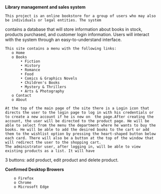 **Library management and sales system**


	This project is an online bookstore for a group of users who may also be individuals or legal entities. The system 
contains a database that will store information about books in stock, products purchased, and customer login information. 
Users will interact with the system through an easy-to-understand interface.

	This site contains a menu with the following links:	
	   o Home
	   o Books
	       • Fiction
           • History
           • Romance
           • Food
           • Comics & Graphics Novels
           • Children's Books
           • Mystery & Thrillers
           • Arts & Photography
	   o Contact
	   o About	
	
	At the top of the main page of the site there is a Login icon that directs the user to the login page to log in with his credentials or to create a new account if he is new on  the page.After creating the account, the user will be directed to the product page. He will be able to select from the menu the department where he wants to buy the books. He will be able to add the desired books to the cart or add them to the wishlist option by pressing the heart-shaped button below each card. There will also be a button at the top of the window that will redirect the user to the shopping cart.
    The administrator user, after logging in, will be able to view existing products as a list. It will have 
3 buttons: add product, edit product and delete product.
    
   **Confirmed Desktop Browers**    
   
        o Firefox
        o Chrome
        o Microsoft Edge
